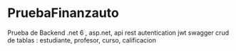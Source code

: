 # PruebaFinanzauto

Prueba de Backend
.net 6 , asp.net, api rest
autentication jwt
swagger
crud de tablas : estudiante, profesor, curso, calificacion
